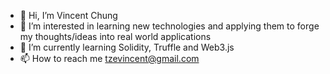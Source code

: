 - 👋 Hi, I’m Vincent Chung
- 👀 I’m interested in learning new technologies and applying them to forge my thoughts/ideas into real world applications
- 🌱 I’m currently learning Solidity, Truffle and Web3.js
- 📫 How to reach me tzevincent@gmail.com

<!---
TzeOn/TzeOn is a ✨ special ✨ repository because its `README.md` (this file) appears on your GitHub profile.
You can click the Preview link to take a look at your changes.
--->
